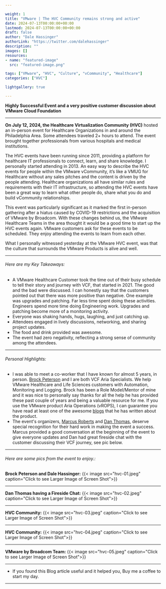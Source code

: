 ```yaml
---

weight: 1
title: "VMware | The HVC Community remains strong and active"
date: 2024-07-13T00:00:00+00:00
lastmod: 2024-07-13T00:00:00+00:00
draft: false
author: "Dale Hassinger"
authorLink: "https://twitter.com/dalehassinger"
description: ""
images: []
resources:
- name: "featured-image"
  src: "featured-image.png"

tags: ["VMware", "HVC", "Culture", "vCommunity", "Healthcare"]
categories: ["HVC"]

lightgallery: true

---
```


**Highly Successful Event and a very positive customer discussion about VMware Cloud Foundation**

<!--more-->

---

**On July 12, 2024, the Healthcare Virtualization Community (HVC)** hosted an in-person event for Healthcare Organizations in and around the Philadelphia Area. Some attendees traveled 2+ hours to attend. The event brought together professionals from various hospitals and medical institutions.  

The HVC events have been running since 2011, providing a platform for healthcare IT professionals to connect, learn, and share knowledge. I personally started attending in 2013. An easy way to describe the HVC events for people within the VMware vCommunity, it’s like a VMUG for Healthcare without any sales pitches and the content is driven by the people attending. Healthcare organizations all have similar rules and requirements with their IT infrastructure, so attending the HVC events have been a great way to learn what other people do, share what you do and build vCommunity relationships.  

This event was particularly significant as it marked the first in-person gathering after a hiatus caused by COVID-19 restrictions and the acquisition of VMware by Broadcom. With these changes behind us, the VMware Healthcare Teams in the area thought it would be a good time to start up the HVC events again. VMware customers ask for these events to be scheduled. They enjoy attending the events to learn from each other.  

What I personally witnessed yesterday at the VMware HVC event, was that the culture that surrounds the VMware Products is alive and well.  

---

###### Here are my Key Takeaways:  

* A VMware Healthcare Customer took the time out of their busy schedule to tell their story and journey with VCF, that started in 2021. The good and the bad were discussed. I can honestly say that the customers pointed out that there was more positive than negative. One example was upgrades and patching. Far less time spent doing these activities. Engineers spend more time doing Engineering work. Upgrades and patching become more of a monitoring activity.  
* Everyone was shaking hands, hugs, laughing,  and just catching up.  
* Attendees engaged in lively discussions, networking, and sharing project updates.  
* The food and drink provided was awesome.  
* The event had zero negativity, reflecting a strong sense of community among the attendees.  


---

###### Personal Highlights:  
* I was able to meet a co-worker that I have known for almost 5 years, in person. [Brock Peterson](https://www.brockpeterson.com) and I are both VCF Aria Specialists. We help VMware Healthcare and Life Sciences customers with Automation, Monitoring and Logging. Brock has been a Role Model/Mentor of mine and it was nice to personally say thanks for all the help he has provided these past couple of years and being a valuable resource for me. If you use the VMware product Aria Operations (vROPS), I can guarantee you have read at least one of the awesome [blogs](https://www.brockpeterson.com) that he has written about the product.  
* The event's organizers, [Marcus Roberts](https://www.linkedin.com/in/marcus-roberts-1a418724/) and [Dan Thomas](https://www.linkedin.com/in/dan0thom/), deserve special recognition for their hard work in making the event a success. Marcus provided a good conversation at the beginning of the event to give everyone updates and Dan had great fireside chat with the customer discussing their VCF journey, see pic below.  

---

###### Here are some pics from the event to enjoy.:

**Brock Peterson and Dale Hassinger:**
{{< image src="hvc-01.jpeg" caption="Click to see Larger Image of Screen Shot">}}  

---

**Dan Thomas having a Fireside Chat:**
{{< image src="hvc-02.jpeg" caption="Click to see Larger Image of Screen Shot">}}  

---

**HVC Community:**
{{< image src="hvc-03.jpeg" caption="Click to see Larger Image of Screen Shot">}}  

---

**HVC Community:**
{{< image src="hvc-04.jpeg" caption="Click to see Larger Image of Screen Shot">}}  

---

**VMware by Broadcom Team:**
{{< image src="hvc-05.jpeg" caption="Click to see Larger Image of Screen Shot">}}  

---

* If you found this Blog article useful and it helped you, Buy me a coffee to start my day.  

<center>
<script type="text/javascript" src="https://cdnjs.buymeacoffee.com/1.0.0/button.prod.min.js" data-name="bmc-button" data-slug="dalehassinger" data-color="#FFDD00" data-emoji=""  data-font="Cookie" data-text="Buy me a coffee" data-outline-color="#000000" data-font-color="#000000" data-coffee-color="#ffffff" ></script>
</center>

---

